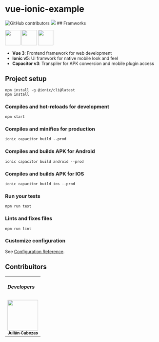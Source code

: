 # vue-ionic-example
<img alt="GitHub contributors" src="https://img.shields.io/github/contributors/julian-lm-cabezas/vue-ionic-example">
<img src="https://badges.pufler.dev/visits/julian-lm-cabezas/vue-ionic-example">
## Framworks

<a href="https://v3.vuejs.org/" title="Vue"><img src="https://v3.vuejs.org/logo.png" width="50" height="50"/></a>
<a href="https://ionicframework.com/" title="Ionic"><img src="https://uxwing.com/wp-content/themes/uxwing/download/10-brands-and-social-media/ionic.png" width="50" height="50"/></a>
<a href="https://capacitorjs.com/" title="Capacitor"><img src="https://seeklogo.com/images/C/capacitor-logo-DF3634DD70-seeklogo.com.png" width="50" height="50"/></a>

- **Vue 3**: Frontend framework for web development
- **Ionic v5**: UI framwork for native mobile look and feel
- **Capacitor v3**: Transpiler for APK conversion and mobile plugin access

## Project setup
```
npm install -g @ionic/cli@latest
npm install
```

### Compiles and hot-reloads for development
```
npm start
```

### Compiles and minifies for production
```
ionic capacitor build --prod
```

### Compiles and builds APK for Android
```
ionic capacitor build android --prod
```

### Compiles and builds APK for IOS
```
ionic capacitor build ios --prod
```

### Run your tests
```
npm run test
```

### Lints and fixes files
```
npm run lint
```

### Customize configuration
See [Configuration Reference](https://ionicframework.com/docs).



## Contribuitors

<table>
    <tr><td ><h5>Developers</h5></td></tr>
    <tr>
        <td align="center">
            <a href="https://github.com/julian-lm-cabezas">
                <img src="https://avatars.githubusercontent.com/u/53000155?s=64&v=4?s=100" width="100px;" alt=""/>
                <br /><sub><b>Julián Cabezas</b></sub>
            </a>
        </td>
    </tr>
</table>